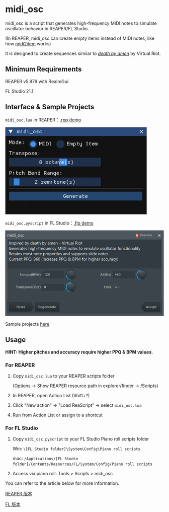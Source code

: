 # midi_osc

midi_osc is a script that generates high-frequency MIDI notes to simulate oscillator behavior in REAPER/FL Studio.

(In REAPER, midi_osc can create empty items instead of MIDI notes, like how [midi2item](https://ytpmv.info/ReaScript-midi2item/) works)

It is designed to create sequences similar to [*death by amen*](https://youtu.be/XpnNVWOC98A) by Virtual Riot.

## Minimum Requirements

REAPER v5.979 with ReaImGui

FL Studio 21.1

## Interface & Sample Projects

`midi_osc.lua` in REAPER：[.rpp demo](https://youtu.be/eY1qcbOlORQ)

![midi_osc for FL Stuio](Image/midi_osc(REAPER).png)

`midi_osc.pyscript` in FL Studio：[.flp demo](https://www.youtube.com/watch?v=Fps_TGekRuc)

![midi_osc for REAPER](Image/midi_osc(FL).png)

Sample projects [here](https://github.com/Nu-E01/midi_osc/tree/main/Sample%20Projects)

## Usage

**HINT:  Higher pitches and accuracy require higher PPQ & BPM values.**

### For REAPER
1. Copy `midi_osc.lua` to your REAPER scripts folder
   
   (Options → Show REAPER resource path in explorer/finder → /Scripts)
3. In REAPER, open Action List (Shift+?)
4. Click "New action" → "Load ReaScript" → select `midi_osc.lua`
5. Run from Action List or assign to a shortcut

### For FL Studio
1. Copy `midi_osc.pyscript` to your FL Studio Piano roll scripts folder

   Win: `\[FL Studio folder]\System\Config\Piano roll scripts`

   mac: `/Applications/[FL Studio folder]/Contents/Resources/FL/System/Config/Piano roll scripts`
3. Access via piano roll: Tools > Scripts > midi_osc


You can refer to the article below for more information.

[REAPER 版本](https://www.bilibili.com/read/cv42356141/)

[FL 版本](https://www.bilibili.com/opus/1094703862863888439)
